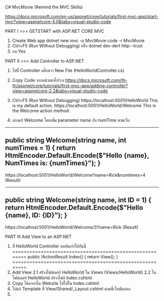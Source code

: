 C# MvcMovie (Remind the MVC Skills)

https://docs.microsoft.com/en-us/aspnet/core/tutorials/first-mvc-app/start-mvc?view=aspnetcore-5.0&tabs=visual-studio-code


PART I >>> GETSTART with ASP.NET CORE MVC
1) Create Web app
  dotnet new mvc -o MvcMovie
  code -r MvcMovie
2) Ctrl+F5 (Run Without Debugging) หรือ dotnet dev-dert http--trust
3) กด Yes


PART II >>> Add Controller to ASP.NET
1) ไปที่ Controller คลิ๊กขวา New File (HelloWorldController.cs)
2) Copy Code จากหน้าเพจไปวาง
https://docs.microsoft.com/th-th/aspnet/core/tutorials/first-mvc-app/adding-controller?view=aspnetcore-2.2&tabs=visual-studio-code
3) Ctrl+F5 (Run Without Debugging)
  https://localhost:5001/HelloWorld
  This is my default action.
  https://localhost:5001/HelloWorld/Welcome
  This is the Welcome action method.
  
4) ลองแก้ Welcome โดยเพิ่ม parameter name กับ numTime ตามเว็บ
--------------------------------------------------------------------------------------
public string Welcome(string name, int numTimes = 1)
{
    return HtmlEncoder.Default.Encode($"Hello {name}, NumTimes is: {numTimes}");
}
--------------------------------------------------------------------------------------
https://localhost:5001/HelloWorld/Welcome?name=Rick&numtimes=4 (Result)

--------------------------------------------------------------------------------------
public string Welcome(string name, int ID = 1)
{
    return HtmlEncoder.Default.Encode($"Hello {name}, ID: {ID}");
}
--------------------------------------------------------------------------------------
https://localhost:5001/HelloWorld/Welcome/3?name=Rick (Result)


PART III Add View to an ASP.NET
1) ที่ HelloWorld Controller ลบอันเก่าใส่อันนี้
========================================================
public IActionResult Index()
{
    return View();
}
========================================================
2) Add View
  2.1 สร้างโฟล์เดอร์ HelloWorld ใน Views (Views/HelloWorld)
  2.2 ในโฟล์เดอร์ HelloWorld สร้างไฟล์ Index.cshtml
3) Copy โค้ดจากใน Website ไปใส่ใน Index.cshtml
4) ไปแก้ Template ที่ View/Shared/_Layout.cshtml ตามที่เว็บมันบอก
5) 
